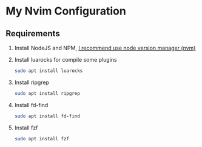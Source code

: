 # My Nvim Configuration

## Requirements

1. Install NodeJS and NPM, [I recommend use node version manager (nvm)](https://github.com/nvm-sh/nvm)

2. Install luarocks for compile some plugins

    ```bash
    sudo apt install luarocks
    ```

3. Install ripgrep

    ```bash
    sudo apt install ripgrep
    ```

4. Install fd-find

    ```bash
    sudo apt install fd-find
    ```
    
5. Install fzf

    ```bash
    sudo apt install fzf
    ```
